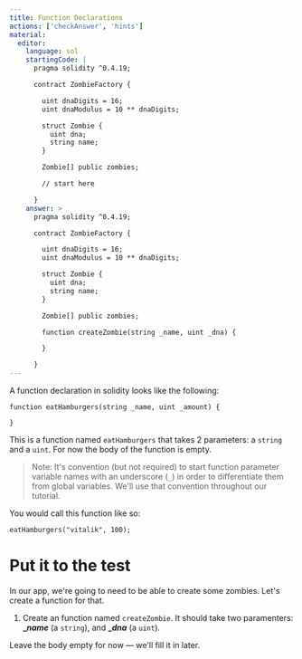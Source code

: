 ```yaml
---
title: Function Declarations
actions: ['checkAnswer', 'hints']
material:
  editor:
    language: sol
    startingCode: |
      pragma solidity ^0.4.19;

      contract ZombieFactory {

        uint dnaDigits = 16;
        uint dnaModulus = 10 ** dnaDigits;

        struct Zombie {
          uint dna;
          string name;
        }

        Zombie[] public zombies;

        // start here

      }
    answer: >
      pragma solidity ^0.4.19;

      contract ZombieFactory {

        uint dnaDigits = 16;
        uint dnaModulus = 10 ** dnaDigits;

        struct Zombie {
          uint dna;
          string name;
        }

        Zombie[] public zombies;

        function createZombie(string _name, uint _dna) {

        }

      }
---
```


A function declaration in solidity looks like the following:

```
function eatHamburgers(string _name, uint _amount) {

}
```

This is a function named `eatHamburgers` that takes 2 parameters: a `string` and a `uint`. For now the body of the function is empty.

> Note: It's convention (but not required) to start function parameter variable names with an underscore (`_`) in order to differentiate them from global variables. We'll use that convention throughout our tutorial.

You would call this function like so:

```
eatHamburgers("vitalik", 100);
```

# Put it to the test

In our app, we're going to need to be able to create some zombies. Let's create a function for that.

1. Create an function named `createZombie`. It should take two paramenters: **__name_** (a `string`), and **__dna_** (a `uint`).

Leave the body empty for now — we'll fill it in later.
